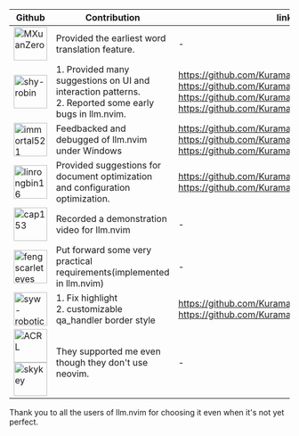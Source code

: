 
| Github                                                                                                                                                                                                                            | Contribution                                                                                          | link                                                                                                                                                                                           |
| ------                                                                                                                                                                                                                            | ------------                                                                                          | ----                                                                                                                                                                                           |
| <a href="https://github.com/MXuanZero"><img src="https://github.com/MXuanZero.png" width="60px" alt="MXuanZero"/> </a>                                                                                                            | Provided the earliest word translation feature.                                                       | -                                                                                                                                                                                              |
| <a href="https://github.com/shy-robin"><img src="https://github.com/shy-robin.png" width="60px" alt="shy-robin"/> </a>                                                                                                            | 1. Provided many suggestions on UI and interaction patterns.<br>2. Reported some early bugs in llm.nvim. | https://github.com/Kurama622/llm.nvim/issues/8 https://github.com/Kurama622/llm.nvim/issues/23 https://github.com/Kurama622/llm.nvim/issues/24 https://github.com/Kurama622/llm.nvim/issues/25 |
| <a href="https://github.com/immortal521"><img src="https://github.com/immortal521.png" width="60px" alt="immortal521"/> </a>                                                                                                      | Feedbacked and debugged of llm.nvim under Windows                                                     | https://github.com/Kurama622/llm.nvim/issues/10 https://github.com/Kurama622/llm.nvim/issues/11 https://github.com/Kurama622/llm.nvim/issues/12                                                |
| <a href="https://github.com/linrongbin16"><img src="https://github.com/linrongbin16.png" width="60px" alt="linrongbin16"/> </a>                                                                                                   | Provided suggestions for document optimization and configuration optimization.                        | https://github.com/Kurama622/llm.nvim/issues/31 https://github.com/Kurama622/llm.nvim/issues/37                                                                                                |
| <a href="https://github.com/cap153"><img src="https://github.com/cap153.png" width="60px" alt="cap153"/> </a>                                                                                                                     | Recorded a demonstration video for llm.nvim                                                           | -                                                                                                                                                                                              |
| <a href="https://github.com/fengscarleteyes"><img src="https://github.com/fengscarleteyes.png" width="60px" alt="fengscarleteyes"/> </a>                                                                                          | Put forward some very practical requirements(implemented in llm.nvim)                                 | -                                                                                                                                                                                              |
| <a href="https://github.com/syw-robotics"><img src="https://github.com/syw-robotics.png" width="60px" alt="syw-robotics"/> </a>                                                                                                   | 1. Fix highlight<br>2. customizable qa_handler border style                                              | https://github.com/Kurama622/llm.nvim/pull/93 https://github.com/Kurama622/llm.nvim/pull/95                                                                                                    |
| <a href="https://github.com/acrlw"><img src="https://github.com/acrlw.png" width="60px" alt="ACRL"/> </a> <a href="https://github.com/skykeyjoker"><img src="https://github.com/skykeyjoker.png" width="60px" alt="skykey"/> </a> | They supported me even though they don't use neovim.                                                  | -                                                                                                                                                                                              |


Thank you to all the users of llm.nvim for choosing it even when it's not yet perfect.

